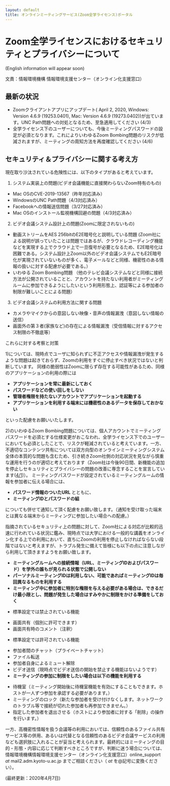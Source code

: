 ```yaml
---
layout: default
title: オンラインミーティングサービス(Zoom全学ライセンス)ポータル 
---
```

# Zoom全学ライセンスにおけるセキュリティとプライバシーについて
(English information will appear soon)

文責：情報環境機構 情報環境支援センター（オンライン化支援窓口）

## 最新の状況
- Zoomクライアントアプリにアップデート( April 2, 2020, Windows: Version 4.6.9 (19253.0401), Mac: Version 4.6.9 (19273.0402))が出ています。UNC Path問題への対処となるため、至急適用してください (4/3)
- 全学ライセンス下のユーザーについても、今後ミーティングパスワードの設定が必須となります。これによりいわゆるZoom Bombing問題のリスクが低減されますが、ミーティングの周知方法を再度確認してください (4/6)

## セキュリティ＆プライバシーに関する考え方

現在取り沙汰されている危険性には、以下のタイプがあると考えています。

1) システム実装上の問題(ビデオ会議機能に直接関わらないZoom特有のもの)
- Mac OSのCVE-2019-13567（昨年対応済み）
- WindowsのUNC Path問題（4/3対応済み）
- Facebookへの情報送信問題（3/27対応済み）
- Mac OSのインストール監視機構回避の問題（4/3対応済み）

2) ビデオ会議システム設計上の問題(Zoomに限定されないもの)
- 動画ストリームをAES 256bitのE2E暗号化と説明している問題
(Zoom社による説明が誤っていたことは問題ではあるが、クラウドレコーディング機能などを実現する上でクラウド上で一旦復号が必要となるため、E2E暗号化は困難である。システム設計上Zoom以外のビデオ会議システムでもE2E暗号化が実現されていないものが多く、電子メールなどと同様、機密性のある情報の扱いに対する配慮が必要である。）
- いわゆる Zoom Bombing問題
（他のテレビ会議システムなどと同様に接続方法が公開されていることと、アカウントを持たない利用者がミーティングルームに参加できるようにしたいという利用形態上、認証等による参加者の制限が難しいことによる問題）

3) ビデオ会議システムの利用方法に関する問題
- カメラやマイクからの意図しない映像・音声の情報漏洩（意図しない情報の送信）
- 画面外の第３者(家族など)の存在による情報漏洩（受信情報に対するアクセス制限の不徹底等）

これらに対する考察と対策

1)については、現時点でユーザに知られずに不正アクセスや情報漏洩が発生するような問題は起きておらず、Zoomの利用をすぐに停止すべき状況ではないと判断しています。
同様の脆弱性はZoomに限らず存在する可能性があるため、同様のアプリケーションの利用の際には
- **アプリケーションを常に最新にしておく**
- **パスワードなどの使い回しをしない**
- **管理者権限を持たないアカウントでアプリケーションを起動する**
- **アプリケーションを利用する端末には機密性のあるデータを保存しておかない**

といった配慮をお願いいたします。

2)のいわゆるZoom Bombing問題については、個人アカウントでミーティングパスワードを必須とする仕様変更がおこなわれ、全学ライセンス下でのユーザーにおいても必須としたことで、リスクが軽減されていると考えています。一方、不適切なコンテンツ共有については双方向型のオンラインミーティングシステム全体の本質的な問題も含むため、引き続きZoom社側の対応状況を見ながら慎重な運用を行うのが適切と考えております（Zoom社は今後90日間、新機能の追加を停止しセキュリティとプライバシーの問題の改善に専念することを宣言しています([4/1](https://blog.zoom.us/wordpress/2020/04/01/a-message-to-our-users/))）。
ミーティングパスワードが設定されているミーティングルームの情報を参加者に伝える場合には、
- **パスワード情報のついたURL**
とともに、
- **ミーティングIDとパスワードの組**

についても併せて通知して頂く配慮をお願い致します。（通知を受け取った端末とは異なる端末からミーティングに参加したい場合への配慮。）

指摘されているセキュリティ上の問題に対して、Zoom社による対応が比較的迅速に行われている状況に鑑み、現時点では大学における一般的な講義をオンライン化する上での利用において、直ちにZoomの利用を停止しなければならない段階ではないと考えますが、トラブル発生に備えて皆様にも以下の点に注意しながら利用して頂きますようをお願い致します。

- **ミーティングルームへの接続情報（URL、ミーティングIDおよびパスワード）を学外の誰もが見られる状態で公開しない**
- **パーソナルミーティングIDは利用しない、可能であればミーティングIDは毎回異なるものを利用する**
- **ミーティング中に参加者に特別な権限を与える必要がある場合は、できるだけ最小限とし、問題が発生した場合はすみやかに制限をかける準備をしておく**
 * 標準設定では禁止されている機能
  - 画面共有（個別に許可できます）
  - 画面共有時のコメント（注釈）
 * 標準設定では許可されている機能
  - 参加者間のチャット（プライベートチャット）
  - ファイル転送
  - 参加者自身によるミュート解除
  - ビデオ送信（現時点でビデオ送信の開始を禁止する機能はないようです）
- **ミーティングの参加に制限をしたい場合は以下の機能を利用する**
 * 待機室（ミーティング開始後に待機室機能を有効にすることもできます。ホストが一人ずつ参加を承認する必要があります。）
 * ミーティングのロック（新たな参加者を受け付けなくします。ネットワークのトラブル等で接続が切れた参加者も再参加できません。）
 * 指定した参加者を退出させる（ホストにより参加者に対する「削除」の操作を行います。）

一方、高機密性情報を扱う会議等の利用においては、信頼性のあるファイル共有サービス等の併用、あるいは代替となる信頼性のあるビデオ会議サービスの利用なども選択肢に入れることが妥当と考えられます。最終的にはミーティングの目的・形態・内容に応じて判断すべきところですが、判断に迷う場合については、情報環境機構情報環境支援センター（オンライン化支援窓口）online_support _at_ mail2.adm.kyoto-u.ac.jp までご相談ください（ _at_ を@記号に変換ください）。

(最終更新：2020年4月7日)


